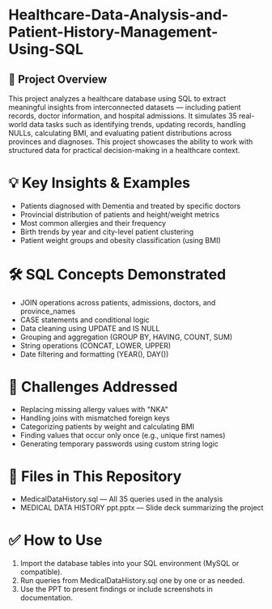 # Healthcare-Data-Analysis-and-Patient-History-Management-Using-SQL
## 📘 Project Overview
This project analyzes a healthcare database using SQL to extract meaningful insights from interconnected datasets — including patient records, doctor information, and hospital admissions.
It simulates 35 real-world data tasks such as identifying trends, updating records, handling NULLs, calculating BMI, and evaluating patient distributions across provinces and diagnoses. This project showcases the ability to work with structured data for practical decision-making in a healthcare context.

# 💡 Key Insights & Examples
- Patients diagnosed with Dementia and treated by specific doctors
- Provincial distribution of patients and height/weight metrics
- Most common allergies and their frequency
- Birth trends by year and city-level patient clustering
- Patient weight groups and obesity classification (using BMI)

# 🛠 SQL Concepts Demonstrated
- JOIN operations across patients, admissions, doctors, and province_names
- CASE statements and conditional logic
- Data cleaning using UPDATE and IS NULL
- Grouping and aggregation (GROUP BY, HAVING, COUNT, SUM)
- String operations (CONCAT, LOWER, UPPER)
- Date filtering and formatting (YEAR(), DAY())

# 🚧 Challenges Addressed
- Replacing missing allergy values with "NKA"
- Handling joins with mismatched foreign keys
- Categorizing patients by weight and calculating BMI
- Finding values that occur only once (e.g., unique first names)
- Generating temporary passwords using custom string logic

# 📂 Files in This Repository
- MedicalDataHistory.sql — All 35 queries used in the analysis
- MEDICAL DATA HISTORY ppt.pptx — Slide deck summarizing the project

# ✅ How to Use
1. Import the database tables into your SQL environment (MySQL or compatible).
2. Run queries from MedicalDataHistory.sql one by one or as needed.
3. Use the PPT to present findings or include screenshots in documentation.
